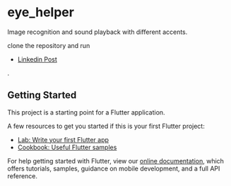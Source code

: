 # eye_helper

Image recognition and sound playback with different accents.

clone the repository and run

- [Linkedin Post](https://www.linkedin.com/feed/update/urn:li:activity:6955203678861418497/)


.


## Getting Started

This project is a starting point for a Flutter application.

A few resources to get you started if this is your first Flutter project:

- [Lab: Write your first Flutter app](https://flutter.dev/docs/get-started/codelab)
- [Cookbook: Useful Flutter samples](https://flutter.dev/docs/cookbook)

For help getting started with Flutter, view our
[online documentation](https://flutter.dev/docs), which offers tutorials,
samples, guidance on mobile development, and a full API reference.
